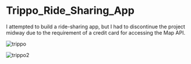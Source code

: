 # Trippo_Ride_Sharing_App

I attempted to build a ride-sharing app, but I had to discontinue the project midway due to the requirement of a credit card for accessing the Map API.


![trippo](https://github.com/user-attachments/assets/ad36b4c9-17a1-4b9d-ae62-0877c03650b4)


![trippo2](https://github.com/user-attachments/assets/635972a2-4163-4dd1-8aca-d1723d626a99)
